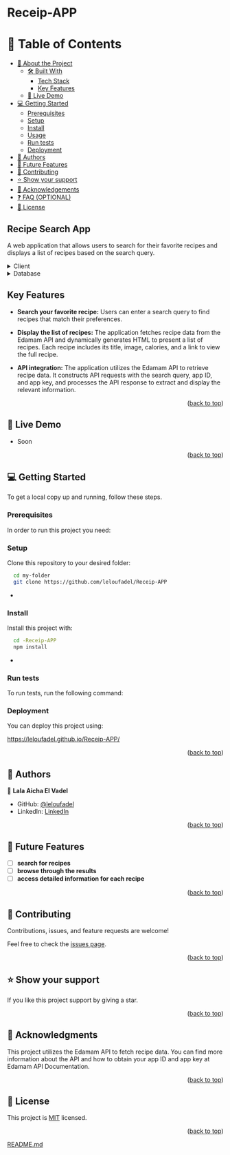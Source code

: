 # Receip-APP
<a name="readme-top"></a>
<!-- TABLE OF CONTENTS -->

# 📗 Table of Contents

- [📖 About the Project](#about-project)
  - [🛠 Built With](#built-with)
    - [Tech Stack](#tech-stack)
    - [Key Features](#key-features)
  - [🚀 Live Demo](#live-demo)
- [💻 Getting Started](#getting-started)
  - [Prerequisites](#prerequisites)
  - [Setup](#setup)
  - [Install](#install)
  - [Usage](#usage)
  - [Run tests](#run-tests)
  - [Deployment](#deployment)
- [👥 Authors](#authors)
- [🔭 Future Features](#future-features)
- [🤝 Contributing](#contributing)
- [⭐️ Show your support](#support)
- [🙏 Acknowledgements](#acknowledgements)
- [❓ FAQ (OPTIONAL)](#faq)
- [📝 License](#license)

<!-- PROJECT DESCRIPTION -->

## Recipe Search App

A web application that allows users to search for their favorite recipes and displays a list of recipes based on the search query.

<details>
  <summary>Client</summary>
  <ul>
    <li><a href="">JavaScript</a></li>
  </ul>
</details>


<details>
<summary>Database</summary>
  <ul>
    <li><a href="">N/A</a></li>
  </ul>
</details>

<!-- Features -->


## Key Features

- **Search your favorite recipe:** Users can enter a search query to find recipes that match their preferences.

- **Display the list of recipes:** The application fetches recipe data from the Edamam API and dynamically generates HTML to present a list of recipes. Each recipe includes its title, image, calories, and a link to view the full recipe.

- **API integration:** The application utilizes the Edamam API to retrieve recipe data. It constructs API requests with the search query, app ID, and app key, and processes the API response to extract and display the relevant information.
<p align="right">(<a href="#readme-top">back to top</a>)</p>

<!-- LIVE DEMO -->

## 🚀 Live Demo <a name="live-demo"></a>


- Soon

<p align="right">(<a href="#readme-top">back to top</a>)</p>

<!-- GETTING STARTED -->

## 💻 Getting Started <a name="getting-started"></a>

To get a local copy up and running, follow these steps.

### Prerequisites

In order to run this project you need:


### Setup

Clone this repository to your desired folder:

```sh
  cd my-folder
  git clone https://github.com/leloufadel/Receip-APP
```
-

### Install

Install this project with:


```sh
  cd -Receip-APP
  npm install
```
-

<!-- ### Usage

To run the project, execute the following command:

```sh
  npm run start
```
- -->

### Run tests

To run tests, run the following command:

<!--
Example command:

```sh
  bin/rails test test/models/article_test.rb
```
--->

### Deployment

You can deploy this project using:

https://leloufadel.github.io/Receip-APP/
<!--
Example:

```sh

```
 -->

<p align="right">(<a href="#readme-top">back to top</a>)</p>

<!-- AUTHORS -->

## 👥 Authors <a name="authors"></a>

👤 **Lala Aicha El Vadel**

- GitHub: [@leloufadel](https://github.com/leloufadel/)
- LinkedIn: [LinkedIn](https://www.linkedin.com/in/lala-aicha-el-vadel-8563a6202/)

<p align="right">(<a href="#readme-top">back to top</a>)</p>

<!-- FUTURE FEATURES -->

## 🔭 Future Features <a name="future-features"></a>

- [ ] **search for recipes**
- [ ] **browse through the results**
- [ ] **access detailed information for each recipe**

<p align="right">(<a href="#readme-top">back to top</a>)</p>

<!-- CONTRIBUTING -->

## 🤝 Contributing <a name="contributing"></a>

Contributions, issues, and feature requests are welcome!

Feel free to check the [issues page](../../issues/).

<p align="right">(<a href="#readme-top">back to top</a>)</p>

<!-- SUPPORT -->

## ⭐️ Show your support <a name="support"></a>

If you like this project support by giving a star.

<p align="right">(<a href="#readme-top">back to top</a>)</p>

<!-- ACKNOWLEDGEMENTS -->

## 🙏 Acknowledgments <a name="acknowledgements"></a>

This project utilizes the Edamam API to fetch recipe data. You can find more information about the API and how to obtain your app ID and app key at Edamam API Documentation.

<p align="right">(<a href="#readme-top">back to top</a>)</p>

<!-- LICENSE -->

## 📝 License <a name="license"></a>

This project is [MIT](./LICENSE) licensed.
<p align="right">(<a href="#readme-top">back to top</a>)</p>


[README.md](https://github.com/leloufadel/Receip-APP/files/11930024/README.md)

